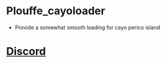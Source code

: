 # Plouffe_cayoloader
- Provide a somewhat smooth loading for cayo perico island
# **[Discord](https://discord.gg/xJVCY9AvvW)**
